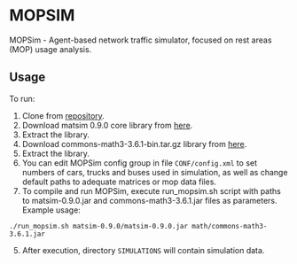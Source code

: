 MOPSIM
=======
MOPSim - Agent-based network traffic simulator, focused on rest areas (MOP) usage analysis.
## Usage
To run:
1. Clone from [repository](https://github.com/mopsy-team/Mopsim.git).
2. Download matsim 0.9.0 core library from [here](https://github.com/matsim-org/matsim/releases/download/matsim-0.9.0/matsim-0.9.0.zip).
3. Extract the library.
4. Download commons-math3-3.6.1-bin.tar.gz library from [here](http://ftp.ps.pl/pub/apache//commons/math/binaries/commons-math3-3.6.1-bin.tar.gz).
5. Extract the library.
6. You can edit MOPSim config group in file ```CONF/config.xml``` to set numbers of cars, trucks and buses used in simulation, as well as change default paths to adequate matrices or mop data files.
6. To compile and run MOPSim, execute run_mopsim.sh script with paths to matsim-0.9.0.jar and commons-math3-3.6.1.jar files as parameters. Example usage:
```
./run_mopsim.sh matsim-0.9.0/matsim-0.9.0.jar math/commons-math3-3.6.1.jar
```
5. After execution, directory ```SIMULATIONS``` will contain simulation data.
